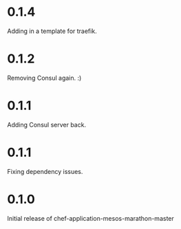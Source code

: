# 0.1.4

Adding in a template for traefik.

# 0.1.2

Removing Consul again. :)

# 0.1.1

Adding Consul server back.

# 0.1.1

Fixing dependency issues.

# 0.1.0

Initial release of chef-application-mesos-marathon-master
